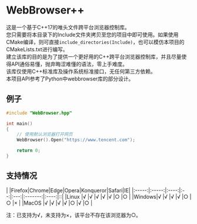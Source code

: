 ﻿# WebBrowser++  

这是一个基于C++17的唯头文件跨平台浏览器控制库。  
您只需要将本目录下的Include文件夹拷贝至您的项目中即可使用。如果使用CMake编译，则可直接`include_directories(Include)`，也可以模仿本项目的CMakeLists.txt进行编写。  
建立该库的目的是为了提供一个更好用的C++跨平台浏览器控制库，并且尽量使得API通俗易懂，抛弃晦涩难懂的语法，零上手难度。  
该库仅使用C++标准库及操作系统标准接口，无任何第三方依赖。  
本项目API参考了Python中webbrowser库的部分设计。

## 例子
```c++
#include "WebBrowser.hpp"

int main()
{
    // 使用默认浏览器打开网页
    WebBrowser().Open("https://www.tencent.com");

    return 0;
}
```

## 支持情况

|       |Firefox|Chrome|Edge|Opera|Konqueror|Safari|IE|
|:-----:|:-----:|:----:|:--:|:---:|:-------:|:----:|::|
|Linux  |√      |√     |√   |√    |√        |○     |○ |
|Windows|√      |√     |√   |√    |○        |○     |× |
|MacOS  |√      |√     |√   |√    |○        |√     |○ |

注：已支持为√，未支持为×，该平台不存在该浏览器为○。
